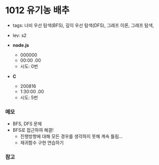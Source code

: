 # 1012 유기농 배추
 - tags: 너비 우선 탐색(BFS), 깊이 우선 탐색(DFS), 그래프 이론, 그래프 탐색,
 - lev: s2

- **node.js**
  - 000000
  - 00:00 .00
  - 시도: 0번

- **C**
  - 200816
  - 1:30:00 .00
  - 시도: 5번
  

### 메모
 - BFS, DFS 문제
 - BFS로 접근하여 해결!
    - 진행방향에 대해 모든 경우를 생각하지 못해 계속 틀림...
    - 재귀함수 구현 연습하기

### 참고

